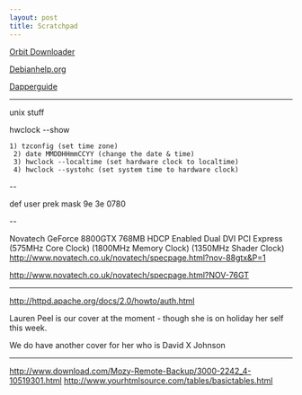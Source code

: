 ```yaml
---
layout: post 
title: Scratchpad
---
```


[Orbit
Downloader](http://www.download.com/Orbit-Downloader/3640-2071_4-10692758.html?tag=tab_ur)

[Debianhelp.org](http://www.debianhelp.org)

[Dapperguide](http://doc.gwos.org/index.php/DapperGuide)

------------------------------------------------------------------------

unix stuff

hwclock \--show

`1) tzconfig (set time zone)`\
` 2) date MMDDHHmmCCYY (change the date & time)`\
` 3) hwclock --localtime (set hardware clock to localtime)`\
` 4) hwclock --systohc (set system time to hardware clock)`

\--

def user prek mask 9e 3e 0780

\--

Novatech GeForce 8800GTX 768MB HDCP Enabled Dual DVI PCI Express (575MHz
Core Clock) (1800MHz Memory Clock) (1350MHz Shader Clock)
<http://www.novatech.co.uk/novatech/specpage.html?nov-88gtx&P=1>

<http://www.novatech.co.uk/novatech/specpage.html?NOV-76GT>

------------------------------------------------------------------------

<http://httpd.apache.org/docs/2.0/howto/auth.html>

Lauren Peel is our cover at the moment - though she is on holiday her
self this week.

We do have another cover for her who is David X Johnson

------------------------------------------------------------------------

<http://www.download.com/Mozy-Remote-Backup/3000-2242_4-10519301.html>
<http://www.yourhtmlsource.com/tables/basictables.html>
